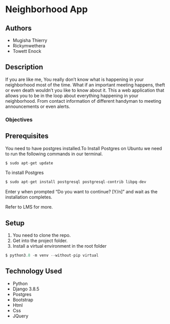 # Neighborhood App

## Authors  
 * Mugisha Thierry
 * Rickymwethera
 * Towett Enock

## Description 
If you are like me, You really don’t know what is happening in your neighborhood most of the time. What if an important meeting happens, theft or even death wouldn’t you like to know about it.
This a web application that allows you to be in the loop about everything happening in your neighborhood. From contact information of different handyman to meeting announcements or even alerts.

### Objectives


## Prerequisites
 You need to have postgres installed.To Install Postgres on Ubuntu we need to run the following commands in our terminal.
 ```python
$ sudo apt-get update
```
 To install Postgres
  ```python
$ sudo apt-get install postgresql postgresql-contrib libpq-dev
```
Enter y when prompted “Do you want to continue? [Y/n]” and wait as the installation completes.

Refer to LMS for more.

## Setup
1. You need to clone the repo.
2. Get into the project folder.
3. Install a virtual environment in the root folder

```python
$ python3.8 -m venv --without-pip virtual

```

## Technology Used  

- Python
- Django 3.8.5
- Postgres
- Bootstrap  
- Html  
- Css  
- JQuery
